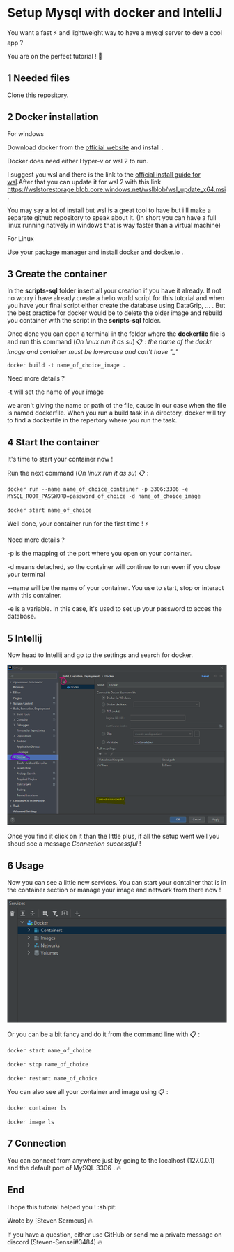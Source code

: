 # Setup Mysql with docker and IntelliJ

You want a fast :zap: and lightweight way to have a mysql server to dev a cool app ? 

You are on the perfect tutorial ! :whale:
## 1 Needed files

Clone this repository.

## 2 Docker installation

For windows

Download docker from the [official website](https://www.docker.com/get-started/) and install .

Docker does need either Hyper-v or wsl 2 to run.

I suggest you wsl and there is the link to the [official install guide for wsl](https://docs.microsoft.com/en-us/windows/wsl/install).After that you can update it for wsl 2 with this link https://wslstorestorage.blob.core.windows.net/wslblob/wsl_update_x64.msi.

You may say a lot of install but wsl is a great tool to have but i ll make a separate github repository to speak about it.
(In short you can have a full linux running natively in windows that is way faster than a virtual machine)

For Linux

Use your package manager and install docker and docker.io .


## 3 Create the container

In the **scripts-sql** folder insert all your creation if you have it already. If not no worry i have already create a hello world script for this tutorial and when you have your final script either create the database using DataGrip, ... . But the best practice for docker would be to delete the older image and rebuild you container with the script in the **scripts-sql** folder.

Once done you can open a terminal in the folder where the **dockerfile** file is and run this command (*On linux run it as su*) :clipboard: : 
*the name of the dockr image and container must be lowercase and can't have "_"*

    docker build -t name_of_choice_image .

Need more details ?

-t will set the name of your image

we aren't giving the name or path of the file, cause in our case when the file is named dockerfile. When you run a build task in a directory, docker will try to find a dockerfile in the repertory where you run the task.
## 4 Start the container

It's time to start your container now ! 

Run the next command (*On linux run it as su*) :clipboard: : 

    docker run --name name_of_choice_container -p 3306:3306 -e MYSQL_ROOT_PASSWORD=password_of_choice -d name_of_choice_image

    docker start name_of_choice

Well done, your container run for the first time ! :zap:

Need more details ?

-p is the mapping of the port where you open on your container.

-d means detached, so the container will continue to run even if you close your terminal

--name will be the name of your container. You use to start, stop or interact with this container.

-e is a variable. In this case, it's used to set up your password to acces the database.
## 5 Intellij

Now head to Intellij and go to the settings and search for docker.

![Intellij setting](/images/1.png)

Once you find it click on it than the little plus, if all the setup went well you shoud see a message *Connection successful* !

## 6 Usage

Now you can see a little new services.
You can start your container that is in the container section or manage your image and network from there now !

![Servicies](/images/2.png)

Or you can be a bit fancy and do it from the command line with :clipboard: :

    docker start name_of_choice

    docker stop name_of_choice

    docker restart name_of_choice

You can also see all your container and image using :clipboard: : 

    docker container ls

    docker image ls

## 7 Connection

You can connect from anywhere just by going to the localhost (127.0.0.1) and the default port of MySQL 3306 . :fire:

## End

I hope this tutorial helped you ! :shipit:

Wrote by [Steven Sermeus] :fire:

If you have a question, either use GitHub or send me a private message on discord (Steven-Sensei#3484) :fire:
